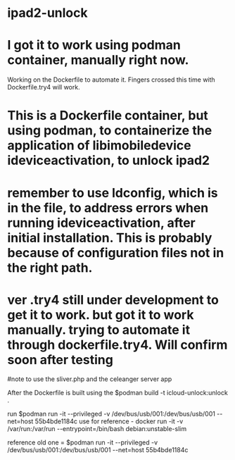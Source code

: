 # ipad2-unlock

# I got it to work using podman container, manually right now.
Working on the Dockerfile to automate it. Fingers crossed this time with Dockerfile.try4 will work.
# This is a Dockerfile container, but using podman, to containerize the application of libimobiledevice ideviceactivation, to unlock ipad2

# remember to use ldconfig, which is in the file, to address errors when running ideviceactivation, after initial installation. This is probably because of configuration files not in the right path.

# ver .try4 still under development to get it to work. but got it to work manually. trying to automate it through dockerfile.try4. Will confirm soon after testing

#note to use the sliver.php and the celeanger server app

After the Dockerfile is built using the $podman build -t icloud-unlock:unlock .

run $podman run -it --privileged -v /dev/bus/usb/001:/dev/bus/usb/001 --net=host 55b4bde1184c
use for reference - docker run -it -v /var/run:/var/run --entrypoint=/bin/bash debian:unstable-slim


reference old one = $podman run -it --privileged -v /dev/bus/usb/001:/dev/bus/usb/001 --net=host 55b4bde1184c
